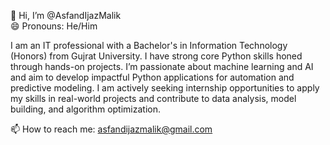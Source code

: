 👋 Hi, I’m @AsfandIjazMalik <br>
😄 Pronouns: He/Him<br>

I am an IT professional with a Bachelor's in Information Technology (Honors) from Gujrat University. I have strong core Python skills honed through hands-on projects. I’m passionate about machine learning and AI and aim to develop impactful Python applications for automation and predictive modeling. I am actively seeking internship opportunities to apply my skills in real-world projects and contribute to data analysis, model building, and algorithm optimization.

📫 How to reach me: asfandijazmalik@gmail.com <br>
